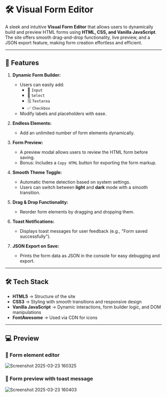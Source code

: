 # 🛠️ Visual Form Editor

A sleek and intuitive **Visual Form Editor** that allows users to dynamically build and preview HTML forms using **HTML, CSS, and Vanilla JavaScript**. The site offers smooth drag-and-drop functionality, live preview, and a JSON export feature, making form creation effortless and efficient.

---

## 🚀 **Features**

1. **Dynamic Form Builder:**  
   - Users can easily add:
     - 📝 `Input`
     - 🔽 `Select`
     - 🗒️ `Textarea`
     - ✅ `Checkbox`
   - Modify labels and placeholders with ease.

2. **Endless Elements:**  
   - Add an unlimited number of form elements dynamically.

3. **Form Preview:**  
   - A preview modal allows users to review the HTML form before saving.  
   - Bonus: Includes a `Copy HTML` button for exporting the form markup.

4. **Smooth Theme Toggle:**  
   - Automatic theme detection based on system settings.  
   - Users can switch between **light** and **dark** mode with a smooth transition.

5. **Drag & Drop Functionality:**  
   - Reorder form elements by dragging and dropping them.

6. **Toast Notifications:**  
   - Displays toast messages for user feedback (e.g., "Form saved successfully").

7. **JSON Export on Save:**  
   - Prints the form data as JSON in the console for easy debugging and export.

---

## 🛠️ **Tech Stack**

- **HTML5** → Structure of the site  
- **CSS3** → Styling with smooth transitions and responsive design  
- **Vanilla JavaScript** → Dynamic interactions, form builder logic, and DOM manipulations  
- **FontAwesome** → Used via CDN for icons  

---

## 💻 **Preview**

### 🔷 Form element editor
![Screenshot 2025-03-23 160325](https://github.com/user-attachments/assets/f59ff841-c208-42b8-aa31-eeb5b994dfbf)

### 🔷 Form preview with toast message
![Screenshot 2025-03-23 160403](https://github.com/user-attachments/assets/71c444f3-a80a-437f-9989-62a035e72c10)

